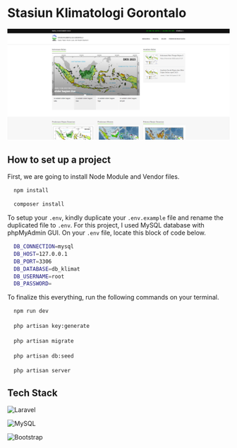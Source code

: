 
# Stasiun Klimatologi Gorontalo
![App Screenshot](https://raw.githubusercontent.com/wayosu/staklim-gorontalo/master/screenshot-project.png)


## How to set up a project

First, we are going to install Node Module and Vendor files.

```bash
  npm install
```
```bash
  composer install
```

To setup your `.env`, kindly duplicate your `.env.example` file and rename the duplicated file to `.env`.
For this project, I used MySQL database with phpMyAdmin GUI. On your `.env` file, locate this block of code below.

```bash
  DB_CONNECTION=mysql
  DB_HOST=127.0.0.1
  DB_PORT=3306
  DB_DATABASE=db_klimat
  DB_USERNAME=root
  DB_PASSWORD=
```

To finalize this everything, run the following commands on your terminal.

```bash
  npm run dev

  php artisan key:generate

  php artisan migrate

  php artisan db:seed

  php artisan server
```

## Tech Stack

![Laravel](https://img.shields.io/badge/laravel-%23FF2D20.svg?style=for-the-badge&logo=laravel&logoColor=white)

![MySQL](https://img.shields.io/badge/mysql-%2300f.svg?style=for-the-badge&logo=mysql&logoColor=white)

![Bootstrap](https://img.shields.io/badge/bootstrap-%238511FA.svg?style=for-the-badge&logo=bootstrap&logoColor=white)

